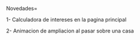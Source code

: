 Novedades=

1- Calculadora de intereses en la pagina principal

2- Animacion de ampliacion al pasar sobre una casa
